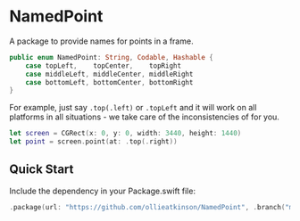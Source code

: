 # NamedPoint

A package to provide names for points in a frame.

```swift
public enum NamedPoint: String, Codable, Hashable {
    case topLeft,    topCenter,    topRight
    case middleLeft, middleCenter, middleRight
    case bottomLeft, bottomCenter, bottomRight
}
```

For example, just say `.top(.left)` or `.topLeft` and it will work on all platforms in all situations - we take care of the inconsistencies of for you.

```swift
let screen = CGRect(x: 0, y: 0, width: 3440, height: 1440)
let point = screen.point(at: .top(.right))
```

## Quick Start

Include the dependency in your Package.swift file:

```swift
.package(url: "https://github.com/ollieatkinson/NamedPoint", .branch("master"))
```
